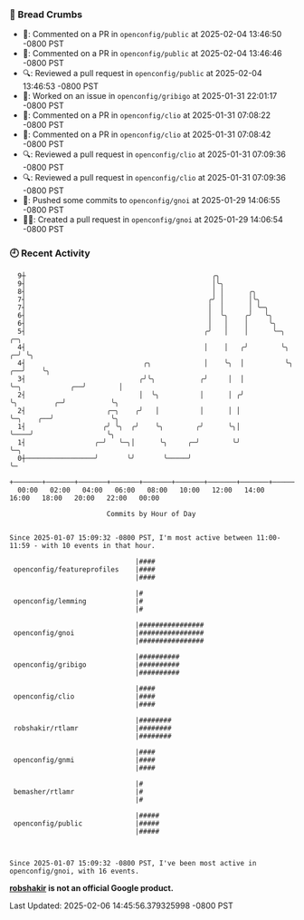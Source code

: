 ### 🍞 Bread Crumbs

 * 💬: Commented on a PR in  `openconfig/public` at 2025-02-04 13:46:50 -0800 PST
 * 💬: Commented on a PR in  `openconfig/public` at 2025-02-04 13:46:46 -0800 PST
 * 🔍: Reviewed a pull request in  `openconfig/public` at 2025-02-04 13:46:53 -0800 PST
 * 👀: Worked on an issue in `openconfig/gribigo` at 2025-01-31 22:01:17 -0800 PST
 * 💬: Commented on a PR in  `openconfig/clio` at 2025-01-31 07:08:22 -0800 PST
 * 💬: Commented on a PR in  `openconfig/clio` at 2025-01-31 07:08:42 -0800 PST
 * 🔍: Reviewed a pull request in  `openconfig/clio` at 2025-01-31 07:09:36 -0800 PST
 * 🔍: Reviewed a pull request in  `openconfig/clio` at 2025-01-31 07:09:36 -0800 PST
 * 🚢: Pushed some commits to `openconfig/gnoi` at 2025-01-29 14:06:55 -0800 PST
 * ✍🏼: Created a pull request in `openconfig/gnoi` at 2025-01-29 14:06:54 -0800 PST

### 🕘 Recent Activity
```
  9┼                                              ╭╮
  9┤                                              │╰╮
  8┤                                              │ │      ╭╮
  7┤                                             ╭╯ │      │╰╮
  7┤                                             │  │      │ ╰─╮
  6┤                                             │  ╰╮    ╭╯   ╰╮
  6┤                                             │   │    │     ╰╮
  5┤                                            ╭╯   │    │      ╰─╮                        ╭─╮
  4┤                                            │    │   ╭╯        ╰╮                     ╭─╯ ╰╮
  4┤                             ╭╮             │    ╰╮  │          ╰╮                 ╭──╯    ╰╮
  3┤                            ╭╯╰╮           ╭╯     │  │           ╰─╮            ╭──╯        │
  2┤                            │  ╰╮          │      │ ╭╯             ╰╮         ╭─╯           ╰╮
  2┤                    ╭─╮    ╭╯   │          │      │ │               ╰─╮    ╭──╯              ╰╮
  1┤                   ╭╯ ╰╮  ╭╯    ╰╮        ╭╯      ╰╮│                 ╰────╯                  ╰╮
  1┤                 ╭─╯   ╰─╮│      ╰╮     ╭─╯        ╰╯                                          ╰─╮
  0┼─────────────────╯       ╰╯       ╰─────╯                                                        ╰─
    +───────+───────+───────+───────+───────+───────+───────+───────+───────+───────+───────+───────+────
  00:00   02:00   04:00   06:00   08:00   10:00   12:00   14:00   16:00   18:00   20:00   22:00   00:00   

						Commits by Hour of Day


Since 2025-01-07 15:09:32 -0800 PST, I'm most active between 11:00-11:59 - with 10 events in that hour.

```



```
                               |####
 openconfig/featureprofiles    |####
                               |####

                               |#
 openconfig/lemming            |#
                               |#

                               |################
 openconfig/gnoi               |################
                               |################

                               |##########
 openconfig/gribigo            |##########
                               |##########

                               |####
 openconfig/clio               |####
                               |####

                               |########
 robshakir/rtlamr              |########
                               |########

                               |####
 openconfig/gnmi               |####
                               |####

                               |#
 bemasher/rtlamr               |#
                               |#

                               |#####
 openconfig/public             |#####
                               |#####



Since 2025-01-07 15:09:32 -0800 PST, I've been most active in openconfig/gnoi, with 16 events.

```
**[robshakir](mailto:robjs@google.com) is not an official Google product.**  


Last Updated: 2025-02-06 14:45:56.379325998 -0800 PST
